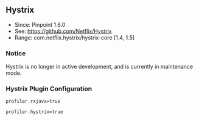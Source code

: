 ## Hystrix
* Since: Pinpoint 1.6.0
* See: https://github.com/Netflix/Hystrix
* Range: com.netflix.hystrix/hystrix-core [1.4, 1.5]

### Notice
Hystrix is no longer in active development, and is currently in maintenance mode.

### Hystrix Plugin Configuration
```
profiler.rxjava=true

profiler.hystrix=true
```
